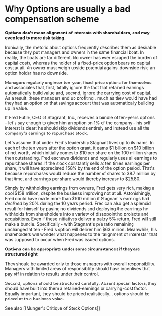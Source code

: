 # Why Options are usually a bad compensation scheme

**Options don't mean alignment of interests with shareholders, and may even lead to more risk taking.**

Ironically, the rhetoric about options frequently describes them as desirable because they put managers and owners in the same financial boat. In reality, the boats are far different. No owner has ever escaped the burden of capital costs, whereas the holder of a fixed-price option bears no capital cost at all. An owner must weigh upside potential against downside risk; an option holder has no downside.

Managers regularly engineer ten-year, fixed-price options for themselves and associates that, first, totally ignore the fact that retained earnings automatically build value and, second, ignore the carrying cost of capital. As a result, these managers end up profiting , much as they would have had they had an option on that savings account that was automatically building up in value.

If Fred Futile, CEO of Stagnant, Inc., receives a bundle of ten-years options - let's say enough to given him an option on 1% of the company - his self interest is clear: he should skip dividends entirely and instead use all the company's earnings to repurchase stock.

Let's assume that under Fred's leadership Stagnant lives up to its name. In each of the ten years after the option grant, it earns $1 billion on $10 billion of net worth, which initially comes to $10 per share on the 100 million shares then outstanding. Fred eschews dividends and regularly uses all earnings to repurchase shares. If the stock constantly sells at ten times earnings per share, it will have appreciated 158% by the end of the option period. That's because repurchases would reduce the number of shares to 38.7 million by that time, and earnings per share would thereby increase to $25.80.

Simply by withholding earnings from owners, Fred gets very rich, making a cool $158 million, despite the business improving not at all. Astonishingly, Fred could have made more than $100 million if Stagnant's earnings had *declined* by 20% during the 10 years period. Fred can also get a splendid result for himself by paying no dividends and deploying the earnings he withholds from shareholders into a variety of disappointing projects and acquisitions. Even if these initiatives deliver a paltry 5% return, Fred will still make a bundle. Specifically - with Stagnant's p/e ratio remaining unchanged at ten - Fred's option will deliver him $63 million. Meanwhile, his shareholders will wonder what happened to the "alignment of interests" that was supposed to occur when Fred was issued options.


**Options can be appropriate under some circumstances if they are structured right**

They should be awarded only to those managers with overall responsibility. Managers with limited areas of responsibility should have incentives that pay off in relation to results under their control. 

Second, options should be structured carefully. Absent special factors, they should have built into them a retained-earnings or carrying-cost factor. Equally important, they should be priced realistically... options should be priced at true business value. 

See also [[Munger's Critique of Stock Options]]